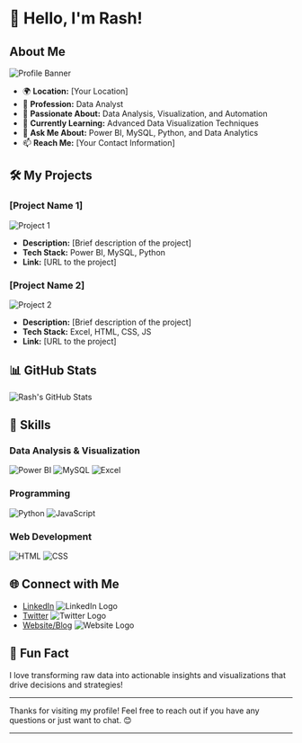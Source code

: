 # 👋 Hello, I'm Rash!

## About Me

![Profile Banner](https://via.placeholder.com/1200x300.png?text=Welcome+to+My+GitHub+Profile) <!-- Replace with your own banner image URL -->

- 🌍 **Location:** [Your Location]
- 💼 **Profession:** Data Analyst
- 🚀 **Passionate About:** Data Analysis, Visualization, and Automation
- 🌱 **Currently Learning:** Advanced Data Visualization Techniques
- 💬 **Ask Me About:** Power BI, MySQL, Python, and Data Analytics
- 📫 **Reach Me:** [Your Contact Information]

## 🛠️ My Projects

### [Project Name 1]
![Project 1](https://via.placeholder.com/150.png?text=Project+1) <!-- Replace with your own project image URL -->
- **Description:** [Brief description of the project]
- **Tech Stack:** Power BI, MySQL, Python
- **Link:** [URL to the project]

### [Project Name 2]
![Project 2](https://via.placeholder.com/150.png?text=Project+2) <!-- Replace with your own project image URL -->
- **Description:** [Brief description of the project]
- **Tech Stack:** Excel, HTML, CSS, JS
- **Link:** [URL to the project]

## 📊 GitHub Stats

![Rash's GitHub Stats](https://github-readme-stats.vercel.app/api?username=your-github-username&show_icons=true&hide_title=true&hide=prs&count_private=true&include_all_commits=true&hide_border=true&theme=dark)

## 💼 Skills

### Data Analysis & Visualization
![Power BI](https://img.icons8.com/color/48/000000/microsoft-power-bi.png) <!-- Power BI logo -->
![MySQL](https://img.icons8.com/color/48/000000/mysql.png) <!-- MySQL logo -->
![Excel](https://img.icons8.com/color/48/000000/microsoft-excel-2019.png) <!-- Excel logo -->

### Programming
![Python](https://img.icons8.com/color/48/000000/python.png) <!-- Python logo -->
![JavaScript](https://img.icons8.com/color/48/000000/javascript.png) <!-- JavaScript logo -->

### Web Development
![HTML](https://img.icons8.com/color/48/000000/html-5.png) <!-- HTML logo -->
![CSS](https://img.icons8.com/color/48/000000/css3.png) <!-- CSS logo -->

## 🌐 Connect with Me

- [LinkedIn](https://www.linkedin.com/in/your-linkedin-profile) ![LinkedIn Logo](https://img.shields.io/badge/LinkedIn-%230077B5?style=flat&logo=linkedin&logoColor=white)
- [Twitter](https://twitter.com/your-twitter-handle) ![Twitter Logo](https://img.shields.io/badge/Twitter-%231DA1F2?style=flat&logo=twitter&logoColor=white)
- [Website/Blog](https://your-website-or-blog) ![Website Logo](https://img.shields.io/badge/Website-%23FF5722?style=flat&logo=web&logoColor=white)

## 🎉 Fun Fact

I love transforming raw data into actionable insights and visualizations that drive decisions and strategies!

---

Thanks for visiting my profile! Feel free to reach out if you have any questions or just want to chat. 😊

---

<!-- Add a footer or custom section if desired -->
